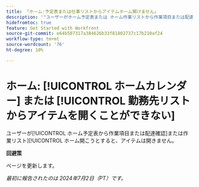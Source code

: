 ```yaml
---
title: 「ホーム:予定表または仕事リストからアイテムホーム開けません」
description: '"ユーザーがホーム予定表または ホーム作業リストから作業項目または配達確認を開こうとすると、アイテムが開きません。」'
hidefromtoc: true
feature: Get Started with Workfront
source-git-commit: e64b507317a384626b33f81802737c17b210af24
workflow-type: tm+mt
source-wordcount: '76'
ht-degree: 10%

---
```



# ホーム: [!UICONTROL ホームカレンダー] または [!UICONTROL 勤務先リストからアイテムを開くことができない]

ユーザーが[!UICONTROL ホーム予定表から作業項目または配達確認]または作業リスト][!UICONTROL ホーム開こうとすると、アイテムは開きません。

**回避策**

ページを更新します。

_最初に報告されたのは 2024年7月2日（PT）です。_

